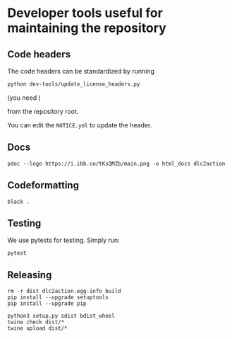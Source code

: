 # Developer tools useful for maintaining the repository

## Code headers

The code headers can be standardized by running

``` bash
python dev-tools/update_license_headers.py
```

(you need )

from the repository root.

You can edit the `NOTICE.yml` to update the header.

## Docs

```
pdoc --logo https://i.ibb.co/tKsQMZb/main.png -o html_docs dlc2action
```

## Codeformatting

```
black .
```

## Testing

We use pytests for testing. Simply run:

```
pytest
```

## Releasing

```
rm -r dist dlc2action.egg-info build
pip install --upgrade setuptools
pip install --upgrade pip

python3 setup.py sdist bdist_wheel
twine check dist/*
twine upload dist/*
```
